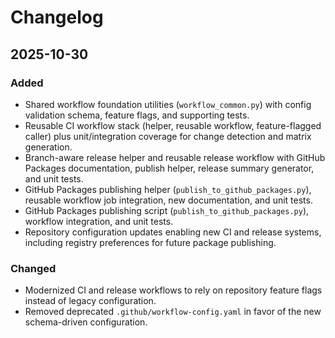 # Changelog

## 2025-10-30

### Added

- Shared workflow foundation utilities (`workflow_common.py`) with config validation schema, feature
  flags, and supporting tests.
- Reusable CI workflow stack (helper, reusable workflow, feature-flagged caller) plus
  unit/integration coverage for change detection and matrix generation.
- Branch-aware release helper and reusable release workflow with GitHub Packages documentation,
  publish helper, release summary generator, and unit tests.
- GitHub Packages publishing helper (`publish_to_github_packages.py`), reusable workflow job
  integration, new documentation, and unit tests.
- GitHub Packages publishing script (`publish_to_github_packages.py`), workflow integration, and
  unit tests.
- Repository configuration updates enabling new CI and release systems, including registry
  preferences for future package publishing.

### Changed

- Modernized CI and release workflows to rely on repository feature flags instead of legacy
  configuration.
- Removed deprecated `.github/workflow-config.yaml` in favor of the new schema-driven configuration.
